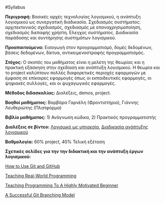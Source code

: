 #Syllabus

**Περιγραφή:** Βασικές αρχές τεχνολογίας λογισμικού, η ανάπτυξη λογισμικού ως συνεργατική διαδικασία. Σχεδιασμός συστήματος: αρχιτεκτονικός σχεδιασμός, σχεδιασμός με επαναχρησιμοποίηση, σχεδιασμός διεπαφής χρήστη. Eλεγχος συστήματος. Διαδικασία παράδοσης και συντήρησης συστημάτων λογισμικού.

**Προαπαιτούμενα:** Εισαγωγή στον προγραμματισμό, δομές δεδομένων, βάσεις δεδομένων, δίκτυα, αντικειμενοστραφής προγραμματισμός.

**Στόχος:** Ο σκοπός του μαθήματος είναι η μελέτη της θεωρίας και η πρακτική εξάσκηση στην σχεδίαση και ανάπτυξη λογισμικού. Η θεωρία και το project καλύπτουν πολλές διαφορετικές περιοχές εφαρμογών με έμφαση σε επίκαιρες εφαρμογές όπως οι εκπαιδευτικές εφαρμογές, οι ψηφιακές συλλογές, και οι ψυχαγωγικές εφαρμογές.

**Μέθοδος διδασκαλίας:** Διαλέξεις, demos, project.

**Βοηθοί μαθήματος:** Βαρβάρα Γαρνέλη (Φροντιστήρια), Γιάννης Λευθεριώτης (Πλατφόρμα)

**Βιβλίο μαθήματος:** 1) Ανάγνωση κώδικα, 2) Πρακτικός προγραμματιστής

**Διαλέξεις σε βίντεο:** [Λογισμικό ως υπηρεσία](https://www.edx.org/course/engineering-software-service-uc-berkeleyx-cs169-1x#.VMN5yUesUuU), [Διαδικασία ανάπτυξης λογισμικού](https://www.udacity.com/course/ud805)

**Βαθμολογία:** 60% project, 40% Τελική εξέταση

**Σχετικές σελίδες για την την διδακτική και την ανάπτυξη έργων λογισμικού:**

[How to Use Git and GitHub](https://www.udacity.com/course/ud775)

[Teaching Real-World Programming](http://cacm.acm.org/magazines/2013/8/166303-teaching-programming-the-way-it-works-outside-the-classroom/abstract)

[Teaching Programming To A Highly Motivated Beginner](http://cacm.acm.org/blogs/blog-cacm/156836-teaching-programming-to-a-highly-motivated-beginner/fulltext)

[A Successful Git Branching Model](http://nvie.com/posts/a-successful-git-branching-model/)
